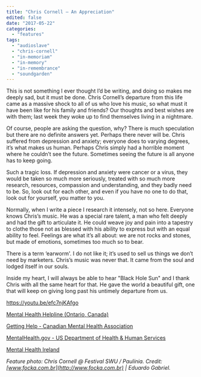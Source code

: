 ```yaml
---
title: "Chris Cornell – An Appreciation"
edited: false
date: "2017-05-22"
categories:
  - "features"
tags:
  - "audioslave"
  - "chris-cornell"
  - "in-memoriam"
  - "in-memory"
  - "in-remembrance"
  - "soundgarden"
---
```


This is not something I ever thought I’d be writing, and doing so makes me deeply sad, but it must be done. Chris Cornell’s departure from this life came as a massive shock to all of us who love his music, so what must it have been like for his family and friends? Our thoughts and best wishes are with them; last week they woke up to find themselves living in a nightmare.

Of course, people are asking the question, why? There is much speculation but there are no definite answers yet. Perhaps there never will be. Chris suffered from depression and anxiety; everyone does to varying degrees, it’s what makes us human. Perhaps Chris simply had a horrible moment where he couldn’t see the future. Sometimes seeing the future is all anyone has to keep going.

Such a tragic loss. If depression and anxiety were cancer or a virus, they would be taken so much more seriously, treated with so much more research, resources, compassion and understanding, and they badly need to be. So, look out for each other, and even if you have no one to do that, look out for yourself, you matter to you.

Normally, when I write a piece I research it intensely, not so here. Everyone knows Chris’s music. He was a special rare talent, a man who felt deeply and had the gift to articulate it. He could weave joy and pain into a tapestry to clothe those not as blessed with his ability to express but with an equal ability to feel. Feelings are what it’s all about: we are not rocks and stones, but made of emotions, sometimes too much so to bear.

There is a term ‘earworm'. I do not like it; it’s used to sell us things we don’t need by marketers. Chris’s music was never that. It came from the soul and lodged itself in our souls.

Inside my heart, I will always be able to hear "Black Hole Sun" and I thank Chris with all the same heart for that. He gave the world a beautiful gift, one that will keep on giving long past his untimely departure from us.

https://youtu.be/efc7njKAfgo

[Mental Health Helpline (Ontario, Canada)](http://www.mentalhealthhelpline.ca/)

[Getting Help - Canadian Mental Health Association](http://www.cmha.ca/mental_health/getting-help/#.WSMONBPytE4)

[MentalHealth.gov - US Department of Health & Human Services](https://www.mentalhealth.gov/)

[Mental Health Ireland](http://www.mentalhealthireland.ie/)

_Feature photo: Chris Cornell @ Festival SWU / Paulínia. Credit: [www.focka.com.br](http://www.focka.com.br) | Eduardo Gabriel._
